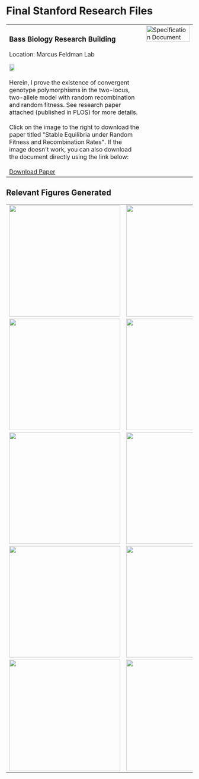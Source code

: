 # Final Stanford Research Files

<table>
  <tr>
    <!-- Text cell -->
    <td>
      <h3>Bass Biology Research Building</h3>
      <p>Location: Marcus Feldman Lab</p>
      <img src="https://news.stanford.edu/wp-content/uploads/2018/10/bassbiology_2445.jpg" width="20%" height="20%">
      <br><br>
      Herein, I prove the existence of convergent genotype polymorphisms in the two-locus, two-allele model with random recombination and random fitness. See research paper attached (published in PLOS) for more details.
      <br><br>
      Click on the image to the right to download the paper titled "Stable Equilibria under Random Fitness and Recombination Rates". If the image doesn't work, you can also download the document directly using the link below:
      <br><br>
      <a href="https://github.com/babelnoah/Stanford-Research-Final/files/13255869/PLOS__Stable_Equilibria_under_Random_Fitness_and_Recombination_Rates.pdf">Download Paper</a>
    </td>
    <!-- Image cell -->
    <td valign="top">
      <a href="https://github.com/babelnoah/Stanford-Research-Final/files/13255869/PLOS__Stable_Equilibria_under_Random_Fitness_and_Recombination_Rates.pdf">
        <img src="https://github.com/babelnoah/Stanford-Research-Final/assets/114769700/a756739d-e3e7-46c1-a37f-d3ff7c86835d" alt="Specification Document" width="100%"/>
      </a>
    </td>
  </tr>
</table>

## Relevant Figures Generated
<table>
  <tr>
    <td><img src="https://github.com/babelnoah/Stanford-Research-Final/assets/114769700/cba52253-79aa-41e8-90ba-cd29a6327bc5" width="300" /></td>
    <td><img src="https://github.com/babelnoah/Stanford-Research-Final/assets/114769700/63508ba2-6ec5-477f-b21d-070a35d37bdd" width="300" /></td>
    <td><img src="https://github.com/babelnoah/Stanford-Research-Final/assets/114769700/939cadd5-cd74-43cb-bb50-e8faf8b972ce" width="300" /></td>
    <td><img src="https://github.com/babelnoah/Stanford-Research-Final/assets/114769700/a170b613-db9e-40fe-834b-0d6a49be7ece" width="300" /></td>
  </tr>
  <tr>
    <td><img src="https://github.com/babelnoah/Stanford-Research-Final/assets/114769700/9f349dbf-b004-46dd-8ec1-5c26a32331ac" width="300" /></td>
    <td><img src="https://github.com/babelnoah/Stanford-Research-Final/assets/114769700/01153dc6-2f4e-4ad8-b883-25fa12f3a341" width="300" /></td>
    <td><img src="https://github.com/babelnoah/Stanford-Research-Final/assets/114769700/0460e7cd-a2f4-4f8e-a512-a4bfd0b3733b" width="300" /></td>
    <td><img src="https://github.com/babelnoah/Stanford-Research-Final/assets/114769700/b1669524-b7d1-4d7b-8054-05fb9ca575f3" width="300" /></td>
  </tr>
  <tr>
    <td><img src="https://github.com/babelnoah/Stanford-Research-Final/assets/114769700/9f67ad9b-a4eb-4068-8782-d4b6f6e4d57b" width="300" /></td>
    <td><img src="https://github.com/babelnoah/Stanford-Research-Final/assets/114769700/281f57b8-325f-4c8f-9971-5abb7478dc33" width="300" /></td>
    <td><img src="https://github.com/babelnoah/Stanford-Research-Final/assets/114769700/1d7a2ca7-abbc-4563-bf51-479a32385e8f" width="300" /></td>
    <td><img src="https://github.com/babelnoah/Stanford-Research-Final/assets/114769700/d7a86942-57a5-4f59-8b1a-7eebac95df06" width="300" /></td>
  </tr>
  <tr>
    <td><img src="https://github.com/babelnoah/Stanford-Research-Final/assets/114769700/dd105441-7a5e-46e0-a1b2-997b62e59e18" width="300" /></td>
    <td><img src="https://github.com/babelnoah/Stanford-Research-Final/assets/114769700/6d54f3de-c45d-4fcc-9ae1-a7da0b7abcfb" width="300" /></td>
    <td><img src="https://github.com/babelnoah/Stanford-Research-Final/assets/114769700/613164f4-f577-44fa-bf88-0b65235eec2f" width="300" /></td>
    <td><img src="https://github.com/babelnoah/Stanford-Research-Final/assets/114769700/ef851e2c-29ed-414f-b942-f737b1ccafd5" width="300" /></td>
  </tr>
  <tr>
    <td><img src="https://github.com/babelnoah/Stanford-Research-Final/assets/114769700/a49065f9-0ba9-4441-8486-a02a36eb3fc4" width="300" /></td>
    <td><img src="https://github.com/babelnoah/Stanford-Research-Final/assets/114769700/69dfd899-ea36-46d3-85b8-0f7e1fba5dc6" width="300" /></td>
    <td><img src="https://github.com/babelnoah/Stanford-Research-Final/assets/114769700/9b9aefae-e0bf-448c-8518-8700b54f4165" width="300" /></td>
    <td><img src="https://github.com/babelnoah/Stanford-Research-Final/assets/114769700/c19380e8-d122-4b08-bd1d-096d453daef3" width="300" /></td>
  </tr>
</table>
